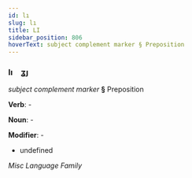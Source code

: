 ```yaml
---
id: lı
slug: lı
title: LI
sidebar_position: 806
hoverText: subject complement marker § Preposition
---
```


### lı&emsp;<span kind="abugida">ʓȷ</span>

*subject complement marker* **§** Preposition

**Verb**: -

**Noun**: -

**Modifier**: -

- undefined

*Misc Language Family*